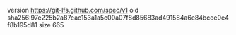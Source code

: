 version https://git-lfs.github.com/spec/v1
oid sha256:97e225b2a87eac153a1a5c00a07f8d85683ad491584a6e84bcee0e4f8b195d81
size 665
